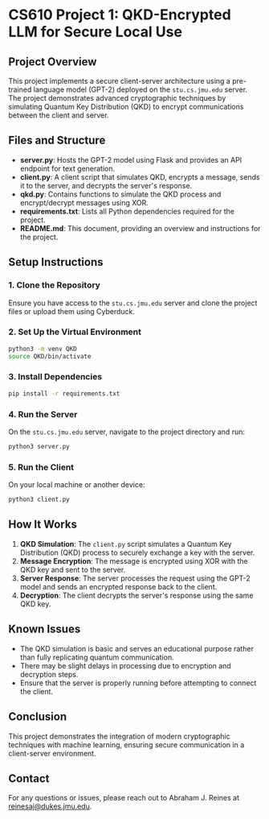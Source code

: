 # CS610 Project 1: QKD-Encrypted LLM for Secure Local Use

## Project Overview
This project implements a secure client-server architecture using a pre-trained language model (GPT-2) deployed on the `stu.cs.jmu.edu` server. The project demonstrates advanced cryptographic techniques by simulating Quantum Key Distribution (QKD) to encrypt communications between the client and server.

## Files and Structure
- **server.py**: Hosts the GPT-2 model using Flask and provides an API endpoint for text generation.
- **client.py**: A client script that simulates QKD, encrypts a message, sends it to the server, and decrypts the server's response.
- **qkd.py**: Contains functions to simulate the QKD process and encrypt/decrypt messages using XOR.
- **requirements.txt**: Lists all Python dependencies required for the project.
- **README.md**: This document, providing an overview and instructions for the project.

## Setup Instructions

### 1. Clone the Repository
Ensure you have access to the `stu.cs.jmu.edu` server and clone the project files or upload them using Cyberduck.

### 2. Set Up the Virtual Environment
```bash
python3 -m venv QKD
source QKD/bin/activate
```

### 3. Install Dependencies
```bash
pip install -r requirements.txt
```

### 4. Run the Server
On the `stu.cs.jmu.edu` server, navigate to the project directory and run:
```bash
python3 server.py
```

### 5. Run the Client
On your local machine or another device:
```bash
python3 client.py
```

## How It Works
1. **QKD Simulation**: The `client.py` script simulates a Quantum Key Distribution (QKD) process to securely exchange a key with the server.
2. **Message Encryption**: The message is encrypted using XOR with the QKD key and sent to the server.
3. **Server Response**: The server processes the request using the GPT-2 model and sends an encrypted response back to the client.
4. **Decryption**: The client decrypts the server's response using the same QKD key.

## Known Issues
- The QKD simulation is basic and serves an educational purpose rather than fully replicating quantum communication.
- There may be slight delays in processing due to encryption and decryption steps.
- Ensure that the server is properly running before attempting to connect the client.

## Conclusion
This project demonstrates the integration of modern cryptographic techniques with machine learning, ensuring secure communication in a client-server environment.

## Contact
For any questions or issues, please reach out to Abraham J. Reines at reinesaj@dukes.jmu.edu.
